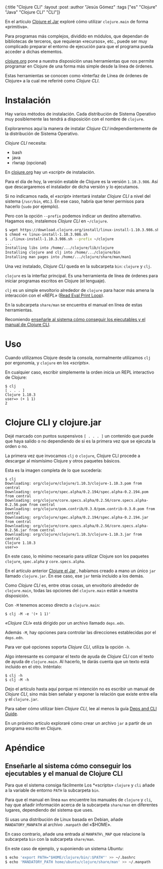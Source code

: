 {:title "Clojure CLI"
 :layout :post
 :author "Jesús Gómez"
 :tags ["es" "Clojure" "Java" "Clojure CLI" "CLI"]}

En el artículo [Clojure el Jar](/posts-output/2021-10-09-clojure-el-jar/)
exploré cómo utilizar `clojure.main` de forma «primitiva».

Para programas más complejos, dividido en módulos, que dependan de
bibliotecas de terceros, que requieran «recursos», etc., puede ser muy
complicado preparar el entorno de ejecución para que el programa pueda
acceder a dichas elementos.

[clojure.org](https://clojure.org/) pone a nuestra disposición unas
herramientas que nos permite programar en Clojure de una forma más
simple desde la línea de órdenes.

Estas herramientas se conocen como «Interfaz de Línea de órdenes de
Clojure» a la cual me referiré como *Clojure CLI*.

# Instalación

Hay varios métodos de instalación. Cada distribución de Sistema
Operativo muy posiblemente las tendrá a disposición con el nombre de
`clojure`.

Exploraremos aquí la manera de instalar *Clojure CLI*
independientemente de la distribución de Sistema Operativo.

*Clojure CLI* necesita:

 - bash
 - java
 - rlwrap (opcional)

En [clojure.org](https://clojure.org) hay un *«script»* de
instalación.

Para el día de hoy, la versión estable de Clojure es la versión
`1.10.3.986`. Así que descargaremos el instalador de dicha versión y
lo ejecutamos.

Si no indicamos nada, el *«script»* intentará instalar *Clojure CLI* a
nivel del sistema (`/usr/bin`, etc.). En ese caso, habría que tener
permisos para hacerlo (`sudo` por ejemplo).

Pero con la opción `--prefix` podemos indicar un destino
alternativo. Hagamos eso, instalemos *Clojure CLI* en `~/clojure`.

```bash
$ wget https://download.clojure.org/install/linux-install-1.10.3.986.sh
$ chmod +x linux-install-1.10.3.986.sh
$ ./linux-install-1.10.3.986.sh --prefix ~/clojure
...
Installing libs into /home/.../clojure/lib/clojure
Installing clojure and clj into /home/.../clojure/bin
Installing man pages into /home/.../clojure/share/man/man1
```

Una vez instalado, *Clojure CLI* queda en la subcarpeta `bin`:
`clojure` y `clj`.

`clojure` es la interfaz principal. Es una herramienta de línea de
órdenes para iniciar programas escritos en Clojure (el lenguaje).

`clj` es un simple envoltorio alrededor de `clojure` para hacer más
amena la interacción con el *«REPL»* ([Read Eval Print Loop](https://clojure.org/guides/learn/syntax#_repl)).

En la subcarpeta `share/man` se encuentra el manual en línea de estas
herramientas.

Recomiendo [enseñarle al sistema cómo conseguir los ejecutables y el manual de Clojure CLI](#enseñarle-al-sistema-cómo-conseguir-los-ejecutables-y-el-manual-de-clojure-cli).

# Uso

Cuando utilizamos Clojure desde la consola, normalmente utilizamos
`clj` por ergonomía, y `clojure` en los *«scripts»*.

En cualquier caso, escribir simplemente la orden inicia un REPL
interactivo de Clojure:

```shell
$ clj
[ . . . ]
Clojure 1.10.3
user=> (+ 1 1)
2
```

# Clojure CLI y clojure.jar

Dejé marcado con puntos suspensivos `[ . . . ]` un contenido que puede
que haya salido o no dependiendo de si es la primera vez que se
ejecuta la orden o no.

La primera vez que invocamos `clj` o `clojure`, Clojure CLI procede a
descargar al mismísimo Clojure y otros paquetes básicos.

Esta es la imagen completa de lo que sucedería:

```shell
$ clj
Downloading: org/clojure/clojure/1.10.3/clojure-1.10.3.pom from central
Downloading: org/clojure/spec.alpha/0.2.194/spec.alpha-0.2.194.pom from central
Downloading: org/clojure/core.specs.alpha/0.2.56/core.specs.alpha-0.2.56.pom from central
Downloading: org/clojure/pom.contrib/0.3.0/pom.contrib-0.3.0.pom from central
Downloading: org/clojure/spec.alpha/0.2.194/spec.alpha-0.2.194.jar from central
Downloading: org/clojure/core.specs.alpha/0.2.56/core.specs.alpha-0.2.56.jar from central
Downloading: org/clojure/clojure/1.10.3/clojure-1.10.3.jar from central
Clojure 1.10.3
user=>
```

En este caso, lo mínimo necesario para utilizar Clojure son los
paquetes `clojure`, `spec.alpha` y `core.specs.alpha`.

En el artículo anterior [Clojure el Jar](/posts-output/2019-10-09-clojure-el-jar)
, habíamos creado a mano un único `jar` llamado `clojure.jar`.
En ese caso, ese `jar` tenía incluido a los demás.

Como *Clojure CLI* es, entre otras cosas, un envoltorio alrededor de
`clojure.main`, todas las opciones del `clojure.main` están a nuestra
disposición.

Con `-M` tenemos acceso directo a `clojure.main`:

```Shell
$ clj -M -e '(+ 1 1)'
```

*«Clojure CLI»* está dirigido por un archivo llamado `deps.edn`.

Además `-M`, hay opciones para controlar las direcciones establecidas
por el `deps.edn`.

Para ver qué opciones soporta *Clojure CLI*, utiliza la opción `-h`.

Algo interesante es comparar el texto de ayuda de *Clojure CLI* con el
texto de ayuda de `clojure.main`. Al hacerlo, te darás cuenta que un
texto está incluido en el otro. Inténtalo:

```Shell
$ clj -h
$ clj -M -h
```

Dejo el artículo hasta aquí porque mi intención no es escribir un
manual de *Clojure CLI*, sino más bien señalar y exponer la relación
que existe entre ella y el `clojure.jar`.

Para saber cómo utilizar bien *Clojure CLI*, lee al menos la guía
[Deps and CLI Guide](https://clojure.org/guides/deps_and_cli).

En un próximo artículo exploraré cómo crear un archivo `jar` a partir
de un programa escrito en Clojure.

# Apéndice

## Enseñarle al sistema cómo conseguir los ejecutables y el manual de Clojure CLI

Para que el sistema consiga fácilmente Los *«scripts» `clojure` y
`cli` añade a la variable de entorno `PATH` la subcarpeta `bin`.

Para que el manual en línea `man` encuentre los manuales de `clojure`
y `cli`, hay que añadir información acerca de la subcarpeta
`share/man` en diferentes lugares, dependiendo del sistema que uses.

Si usas una distribución de Linux basada en Debian, añade
`MANDATORY_MANPATH` al archivo `.manpath` del «$HOME».

En caso contrario, añade una entrada al `MANPATH\_MAP` que relacione la
subcarpeta `bin` con la subcarpeta `share/man`.

En este caso de ejemplo, y suponiendo un sistema *Ubuntu*:
 
 ```bash
$ echo 'export PATH="$HOME/clojure/bin/:$PATH"' >> ~/.bashrc
$ echo 'MANDATORY_PATH home/ubuntu/clojure/share/man' >> ~/.manpath
```
